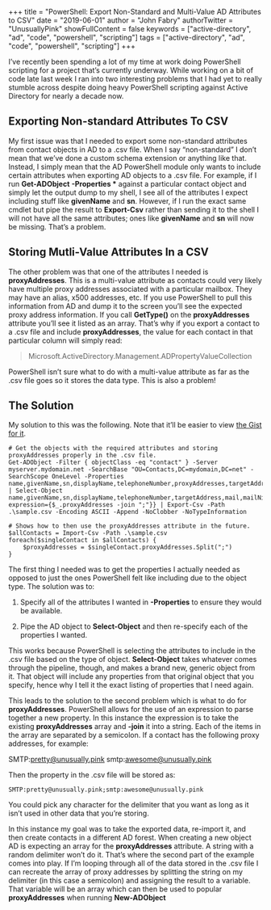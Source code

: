 +++
title = "PowerShell: Export Non-Standard and Multi-Value AD Attributes to CSV"
date = "2019-06-01"
author = "John Fabry"
authorTwitter = "UnusuallyPink"
showFullContent = false
keywords = ["active-directory", "ad", "code", "powershell", "scripting"]
tags = ["active-directory", "ad", "code", "powershell", "scripting"]
+++

I’ve recently been spending a lot of my time at work doing PowerShell scripting for a project that’s currently underway. While working on a bit of code late last week I ran into two interesting problems that I had yet to really stumble across despite doing heavy PowerShell scripting against Active Directory for nearly a decade now.

## Exporting Non-standard Attributes To CSV

My first issue was that I needed to export some non-standard attributes from contact objects in AD to a .csv file. When I say “non-standard” I don’t mean that we’ve done a custom schema extension or anything like that. Instead, I simply mean that the AD PowerShell module only wants to include certain attributes when exporting AD objects to a .csv file. For example, if I run **Get-ADObject** **\-Properties \*** against a particular contact object and simply let the output dump to my shell, I see all of the attributes I expect including stuff like **givenName** and **sn**. However, if I run the exact same cmdlet but pipe the result to **Export-Csv** rather than sending it to the shell I will not have all the same attributes; ones like **givenName** and **sn** will now be missing. That’s a problem.

## Storing Mutli-Value Attributes In a CSV

The other problem was that one of the attributes I needed is **proxyAddresses**. This is a multi-value attribute as contacts could very likely have multiple proxy addresses associated with a particular mailbox. They may have an alias, x500 addresses, etc. If you use PowerShell to pull this information from AD and dump it to the screen you’ll see the expected proxy address information. If you call **GetType()** on the **proxyAddresses** attribute you’ll see it listed as an array. That’s why if you export a contact to a .csv file and include **proxyAddresses**, the value for each contact in that particular column will simply read:

> Microsoft.ActiveDirectory.Management.ADPropertyValueCollection

PowerShell isn’t sure what to do with a multi-value attribute as far as the .csv file goes so it stores the data type. This is also a problem!

## The Solution

My solution to this was the following. Note that it’ll be easier to view [the Gist for it](https://gist.github.com/JFFail/6dd9acb0020845a905eeda8fbc8de1a7).

```
# Get the objects with the required attributes and storing proxyAddresses properly in the .csv file.
Get-ADObject -Filter { objectClass -eq "contact" } -Server myserver.mydomain.net -SearchBase "OU=Contacts,DC=mydomain,DC=net" -SearchScope OneLevel -Properties name,givenName,sn,displayName,telephoneNumber,proxyAddresses,targetAddress,mail,mailNickname,company,department,l,physicalDeliveryOfficeName,postalCode,st,streetAddress,title | Select-Object name,givenName,sn,displayName,telephoneNumber,targetAddress,mail,mailNickname,company,department,l,physicalDeliveryOfficeName,postalCode,st,streetAddress,title,@{name="proxyAddresses"; expression={$_.proxyAddresses -join ";"}} | Export-Csv -Path .\sample.csv -Encoding ASCII -Append -NoClobber -NoTypeInformation

# Shows how to then use the proxyAddresses attribute in the future.
$allContacts = Import-Csv -Path .\sample.csv
foreach($singleContact in $allContacts) {
    $proxyAddresses = $singleContact.proxyAddresses.Split(";")
}
```

The first thing I needed was to get the properties I actually needed as opposed to just the ones PowerShell felt like including due to the object type. The solution was to:

1. Specify all of the attributes I wanted in **-Properties** to ensure they would be available.
    
2. Pipe the AD object to **Select-Object** and then re-specify each of the properties I wanted.
    

This works because PowerShell is selecting the attributes to include in the .csv file based on the type of object. **Select-Object** takes whatever comes through the pipeline, though, and makes a brand new, generic object from it. That object will include any properties from that original object that you specify, hence why I tell it the exact listing of properties that I need again.

This leads to the solution to the second problem which is what to do for **proxyAddresses**. PowerShell allows for the use of an expression to parse together a new property. In this instance the expression is to take the existing **proxyAddresses** array and **-join** it into a string. Each of the items in the array are separated by a semicolon. If a contact has the following proxy addresses, for example:

SMTP:pretty@unusually.pink
smtp:awesome@unusually.pink

Then the property in the .csv file will be stored as:

```
SMTP:pretty@unusually.pink;smtp:awesome@unusually.pink
```

You could pick any character for the delimiter that you want as long as it isn’t used in other data that you’re storing.

In this instance my goal was to take the exported data, re-import it, and then create contacts in a different AD forest. When creating a new object AD is expecting an array for the **proxyAddresses** attribute. A string with a random delimiter won’t do it. That’s where the second part of the example comes into play. If I’m looping through all of the data stored in the .csv file I can recreate the array of proxy addresses by splitting the string on my delimiter (in this case a semicolon) and assigning the result to a variable. That variable will be an array which can then be used to popular **proxyAddresses** when running **New-ADObject**

